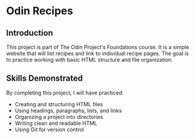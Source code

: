 # Odin Recipes

## Introduction
This project is part of The Odin Project's Foundations course.
It is a simple website that will list recipes and link to
individual recipe pages. The goal is to practice working with
basic HTML structure and file organization.

## Skills Demonstrated
By completing this project, I will have practiced:

- Creating and structuring HTML files
- Using headings, paragraphs, lists, and links
- Organizing a project into directories
- Writing clean and readable HTML
- Using Git for version control
